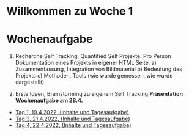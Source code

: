 # Willkommen zu Woche 1

# Wochenaufgabe
1. Recherche Self Tracking, Quantified Self Projekte. 
Pro Person Dokumentation eines Projekts in eigener HTML Seite. 
a) Zusammenfassung, Integration von Bildmaterial
b) Bedeutung des Projekts
c) Methoden, Tools (wie wurde gemessen, wie wurde dargestellt) 

2. Erste Ideen, Brainstorming zu eigenem Self Tracking 
<b>Präsentation Wochenaufgabe am 28.4.</b>

* <a href="https://github.com/digitalideation/IDA_2022/blob/main/woche1/2022-04-19.md">Tag 1, 19.4.2022, (Inhalte und Tagesaufgabe)</a>
* <a href="https://github.com/digitalideation/IDA_2022/blob/main/woche1/2022-04-21.md">Tag 3, 21.4.2022, (Inhalte und Tagesaufgabe)</a>
* <a href="https://github.com/digitalideation/IDA_2022/blob/main/woche1/2022-04-22.md">Tag 4, 22.4.2022, (Inhalte und Tagesaufgabe)</a>